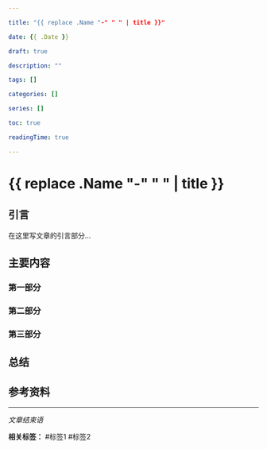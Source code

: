 ```yaml
---

title: "{{ replace .Name "-" " " | title }}"

date: {{ .Date }}

draft: true

description: ""

tags: []

categories: []

series: []

toc: true

readingTime: true

---
```


# {{ replace .Name "-" " " | title }}

## 引言

在这里写文章的引言部分...

## 主要内容

### 第一部分

### 第二部分

### 第三部分

## 总结

## 参考资料

---

*文章结束语*

**相关标签：** #标签1 #标签2 